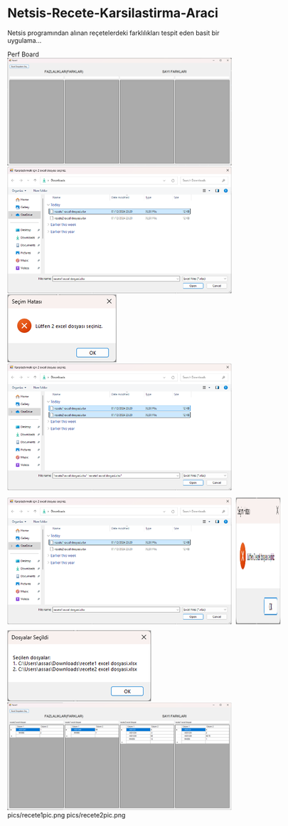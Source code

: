 # Netsis-Recete-Karsilastirma-Araci
Netsis programından alınan reçetelerdeki farklılıkları tespit eden basit bir uygulama...

Perf Board
![](pics/appPic1.png)
![](pics/appPic3.png)
![](pics/appPic4.png)
![](pics/appPic5.png)
<div style="display: flex; gap: 10px;">
    <img src="pics/appPic3.png" alt="Görsel 1" width="800"/>
    <img src="pics/appPic4.png" alt="Görsel 2" width="100"/>
</div>

![](pics/appPic6.png)
![](pics/appPic7.png)
pics/recete1pic.png
pics/recete2pic.png